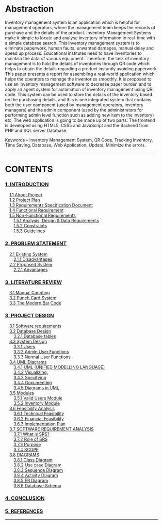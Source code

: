 <!DOCTYPE html>
<html>
<head>
	<meta charset="UTF-8">
</head>
<body>
	<h1>Abstraction</h1>
	<p>Inventory management system is an application which is helpful for management operators, where the management team keeps the records of purchase and the details of the product. Inventory Management Systems make it simple to locate and analyse inventory information in real-time with a simple database search. This inventory management system is to eliminate paperwork, human faults, unwanted damages, manual delay and speed up process. Educational institutes need to have inventories to maintain the data of various equipment. Therefore, the task of inventory management is to hold the details of inventories through <span class="keywords">QR code</span> which helps to obtain the details regarding a product instantly avoiding paperwork. This paper presents a report for assembling a real-world application which helps the operators to manage the inventories smoothly. It is proposed to use an inventory management software to decrease paper burden and to apply an agent system for automation of inventory management using QR code. This system can be used to store the details of the inventory based on the purchasing details, and this is one integrated system that contains both the user component (used by management operators, inventory managers) and the admin component (used by the administrators for performing admin level function such as adding new item to the inventory) etc. The web application is going to be made up of two parts: The frontend is developed using HTML5, CSS5 and JavaScript and the Backend from PHP and SQL server Database.</p>
	<p><span class="keywords">Keywords</span> – Inventory Management System, QR Code, Tracking Inventory, Time Saving, Database, Web Application, Update, Minimize the errors.</p>
</body>
</html>
<hr>

<!-- <h1 align="center">CONTENTS</h1> -->
<h1>CONTENTS</h1>
<h3><a href="#">1. INTRODUCTION</a></h3>
<p>
&emsp;<a href="#">1.1 About Project</a>
<br>&emsp;<a href="#">1.2 Project Plan</a>
<br>&emsp;<a href="#">1.3 Requirements Specification Document</a>
<br>&emsp;<a href="#">1.4 Functional Requirement</a>
<br>&emsp;<a href="#">1.5 Non-Functional Requirements</a>
<br>&emsp;&emsp;<a href="#">1.5.1 Analysis, Design & Data Requirements</a>
<br>&emsp;&emsp;<a href="#">1.5.2 Constraints</a>
<br>&emsp;&emsp;<a href="#">1.5.3 Guidelines</a>
</p>

<h3><a href="#">2. PROBLEM STATEMENT</a></h3>
<p>
&emsp;<a href="#">2.1 Existing System</a><br>
&emsp;&emsp;<a href="#">2.1.1 Disadvantages</a><br>
&emsp;<a href="#">2.2 Proposed System</a><br>
&emsp;&emsp;<a href="#">2.2.1 Advantages</a>
</p>

<h3><a href="#">3. LITERATURE REVIEW</a></h3>
<p>
&emsp;<a href="#">3.1 Manual Counting</a><br>
&emsp;<a href="#">3.2 Punch Card System</a><br>
&emsp;<a href="#">3.3 The Modern Bar Code</a>
</p>

<h3><a href="#">3. PROJECT DESIGN</a></h3>
<p>
&emsp;<a href="#">3.1 Software requirements</a><br>
&emsp;<a href="#">3.2 Database Design</a><br>
&emsp;&emsp;<a href="#">3.2.1 Database tables</a><br>
&emsp;<a href="#">3.3 System Design</a><br>
&emsp;&emsp;<a href="#">3.3.1 Users</a><br>
&emsp;&emsp;<a href="#">3.3.2 Admin User Functions</a><br>
&emsp;&emsp;<a href="#">3.3.3 Normal User Functions</a><br>
&emsp;<a href="#">3.4 UML Diagrams</a><br>
&emsp;&emsp;<a href="#">3.4.1 UML (UNIFIED MODELLING LANGUAGE)</a><br>
&emsp;&emsp;<a href="#">3.4.2 Visualizing:</a><br>
&emsp;&emsp;<a href="#">3.4.3 Specifying</a><br>
&emsp;&emsp;<a href="#">3.4.4 Documenting</a><br>
&emsp;&emsp;<a href="#">3.4.5 Diagrams in UML</a><br>
&emsp;<a href="#">3.5 Modules</a><br>
&emsp;&emsp;<a href="#">3.5.1 Valid Users Module</a><br>
&emsp;&emsp;<a href="#">3.5.2 Inventory Module</a><br>
&emsp;<a href="#">3.6 Feasibility Analysis</a><br>
&emsp;&emsp;<a href="#">3.6.1 Technical Feasibility</a><br>
&emsp;&emsp;<a href="#">3.6.2 Financial Feasibility</a><br>
&emsp;&emsp;<a href="#">3.6.3 Implementation Plan</a><br>
&emsp;<a href="#">3.7 SOFTWARE REQUIREMENT ANALYSIS</a><br>
&emsp;&emsp;<a href="#">3.7.1 What is SRS?</a><br>
&emsp;&emsp;<a href="#">3.7.2 Role of SRS</a><br>
&emsp;&emsp;<a href="#">3.7.3 Purpose</a><br>
&emsp;&emsp;<a href="#">3.7.4 SCOPE</a><br>
&emsp;<a href="#">3.8 DIAGRAMS</a><br>
&emsp;&emsp;<a href="#">3.8.1 Class Diagram</a><br>
&emsp;&emsp;<a href="#">3.8.2 Use case Diagram</a><br>
&emsp;&emsp;<a href="#">3.8.3 Sequence Diagram</a><br>
&emsp;&emsp;<a href="#">3.8.4 Activity Diagram</a><br>
&emsp;&emsp;<a href="#">3.8.5 ER Diagram</a><br>
&emsp;&emsp;<a href="#">3.8.6 Database Schema</a>
</p>

<h3><a href="#">4. CONCLUSION</a></h3>

<h3><a href="#">5. REFERENCES</a></h3>

<hr>
